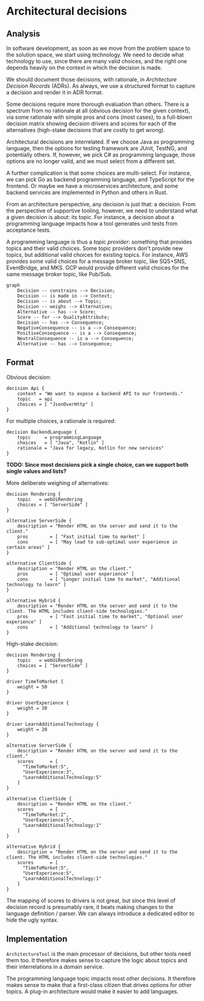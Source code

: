 # Architectural decisions

## Analysis

In software development, as soon as we move from the problem space to the solution space, we start using technology.
We need to decide what technology to use, since there are many valid choices, and the right one depends heavily on the
context in which the decision is made.

We should document those decisions, with rationale, in _Architecture Decision Records_ (ADRs).
As always, we use a structured format to capture a decision and render it in ADR format.

Some decisions require more thorough evaluation than others.
There is a spectrum from no rationale at all (obvious decision for the given context), via some rationale with simple
pros and cons (most cases), to a full-blown decision matrix showing decision drivers and scores for each of the
alternatives (high-stake decisions that are costly to get wrong).

Architectural decisions are interrelated.
If we choose Java as programming language, then the options for testing framework are JUnit, TestNG, and potentially
others.
If, however, we pick C# as programming language, those options are no longer valid, and we must select from a different
set.

A further complication is that some choices are multi-select.
For instance, we can pick Go as backend programming language, and TypeScript for the frontend.
Or maybe we have a microservices architecture, and some backend services are implemented in Python and others in Rust.

From an architecture perspective, any decision is just that: a decision.
From the perspective of supportive tooling, however, we need to understand what a given decision is about: its topic.
For instance, a decision about a programming language impacts how a tool generates unit tests from acceptance tests.

A programming language is thus a _topic provider_: something that provides topics and their valid choices.
Some topic providers don't provide new topics, but additional valid choices for existing topics.
For instance, AWS provides some valid choices for a message broker topic, like SQS+SNS, EventBridge, and MKS.
GCP would provide different valid choices for the same message broker topic, like Pub/Sub.


```mermaid
graph
    Decision -- constrains --> Decision;
    Decision -- is made in --> Context;
    Decision -- is about --> Topic;
    Decision -- weighs --> Alternative;
    Alternative -- has --> Score;
    Score -- for --> QualityAttribute;
    Decision -- has --> Consequence;
    NegativeConsequence -- is a --> Consequence;
    PositiveConsequence -- is a --> Consequence;
    NeutralConsequence -- is a --> Consequence;
    Alternative -- has --> Consequence;
```

## Format

Obvious decision:

```
decision Api {
    context = "We want to expose a backend API to our frontends."
    topic   = api
    choices = [ "JsonOverHttp" ]
}
```

For multiple choices, a rationale is required:

```
decision BackendLanguage {
    topic     = programmingLanguage
    choices   = [ "Java", "Kotlin" ]
    rationale = "Java for legacy, Kotlin for new services"
}
```

**TODO: Since most decisions pick a single choice, can we support both single values and lists?**

More deliberate weighing of alternatives:

```
decision Rendering {
    topic   = webUiRendering
    choices = [ "ServerSide" ]
}

alternative ServerSide {
    description = "Render HTML on the server and send it to the client."
    pros        = [ "Fast initial time to market" ]
    cons        = [ "May lead to sub-optimal user experience in certain areas" ]
}

alternative ClientSide {
    description = "Render HTML on the client."
    pros        = [ "Optimal user experience" ]
    cons        = [ "Longer initial time to market", "Additional technology to learn" ]
}

alternative Hybrid {
    description = "Render HTML on the server and send it to the client. The HTML includes client-side technologies."
    pros        = [ "Fast initial time to market", "Optional user experience" ]
    cons        = [ "Additional technology to learn" ]
}
```

High-stake decision:

```
decision Rendering {
    topic   = webUiRendering
    choices = [ "ServerSide" ]
}

driver TimeToMarket {
    weight = 50
}

driver UserExperience {
    weight = 30
}

driver LearnAdditionalTechnology {
    weight = 20
}

alternative ServerSide {
    description = "Render HTML on the server and send it to the client."
    scores      = [
      "TimeToMarket:5",
      "UserExperience:3",
      "LearnAdditionalTechnology:5"
    ]
}

alternative ClientSide {
    description = "Render HTML on the client."
    scores      = [
      "TimeToMarket:2",
      "UserExperience:5",
      "LearnAdditionalTechnology:1"
    ]
}

alternative Hybrid {
    description = "Render HTML on the server and send it to the client. The HTML includes client-side technologies."
    scores      = [
      "TimeToMarket:5",
      "UserExperience:5",
      "LearnAdditionalTechnology:1"
    ]
}
```

The mapping of scores to drivers is not great, but since this level of decision record is presumably rare, it beats
making changes to the language definition / parser.
We can always introduce a dedicated editor to hide the ugly syntax.


## Implementation

`ArchitectureTool` is the main processor of decisions, but other tools need them too.
It therefore makes sense to capture the logic about topics and their interrelations in a domain service.

The programming language topic impacts most other decisions.
It therefore makes sense to make that a first-class citizen that drives options for other topics.
A plug-in architecture would make it easier to add languages.
